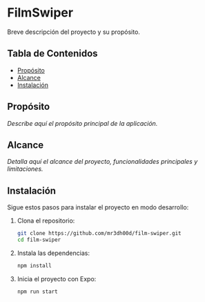 # FilmSwiper

Breve descripción del proyecto y su propósito.

## Tabla de Contenidos

- [Propósito](#propósito)
- [Alcance](#alcance)
- [Instalación](#instalación)

## Propósito

_Describe aquí el propósito principal de la aplicación._

## Alcance

_Detalla aquí el alcance del proyecto, funcionalidades principales y limitaciones._

## Instalación

Sigue estos pasos para instalar el proyecto en modo desarrollo:

1. Clona el repositorio:
    ```bash
    git clone https://github.com/mr3dh00d/film-swiper.git
    cd film-swiper
    ```
2. Instala las dependencias:
    ```bash
    npm install
    ```
3. Inicia el proyecto con Expo:
    ```bash
    npm run start
    ```